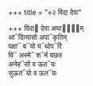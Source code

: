 +++
title = "०२ विदा देवा"

+++
विदा᳓ देवा अघा᳓ना᳐म्  
आ᳓दित्यासो अपा᳓कृतिम्  
पक्षा᳓ व᳓यो य᳓थोप᳓रि  
वि᳓ अस्मे᳓ श᳓र्म यछत  
अनेह᳓सो व ऊत᳓यः  
सुऊत᳓यो व ऊत᳓यः